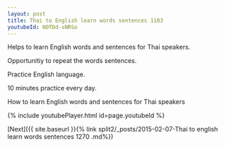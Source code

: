 ```yaml
---
layout: post
title: Thai to English learn words sentences 1103 
youtubeId: NOTDd-sNRSo
---
```

 
 
Helps to learn English words and sentences for Thai speakers.

Opportunitiy to repeat the words sentences. 

Practice English language. 
 
10 minutes practice every day. 
 
How to learn English words and sentences for Thai speakers 
 
{% include youtubePlayer.html id=page.youtubeId %}
 
 
[Next]({{ site.baseurl }}{% link  split2/_posts/2015-02-07-Thai to english learn words sentences 1270 .md%})
 
